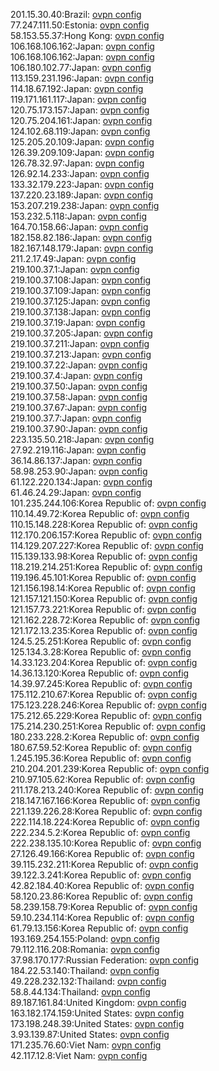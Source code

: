 201.15.30.40:Brazil: [ovpn config](vpn/201_15_30_40.ovpn)  
77.247.111.50:Estonia: [ovpn config](vpn/77_247_111_50.ovpn)  
58.153.55.37:Hong Kong: [ovpn config](vpn/58_153_55_37.ovpn)  
106.168.106.162:Japan: [ovpn config](vpn/106_168_106_162.ovpn)  
106.168.106.162:Japan: [ovpn config](vpn/106_168_106_162.ovpn)  
106.180.102.77:Japan: [ovpn config](vpn/106_180_102_77.ovpn)  
113.159.231.196:Japan: [ovpn config](vpn/113_159_231_196.ovpn)  
114.18.67.192:Japan: [ovpn config](vpn/114_18_67_192.ovpn)  
119.171.161.117:Japan: [ovpn config](vpn/119_171_161_117.ovpn)  
120.75.173.157:Japan: [ovpn config](vpn/120_75_173_157.ovpn)  
120.75.204.161:Japan: [ovpn config](vpn/120_75_204_161.ovpn)  
124.102.68.119:Japan: [ovpn config](vpn/124_102_68_119.ovpn)  
125.205.20.109:Japan: [ovpn config](vpn/125_205_20_109.ovpn)  
126.39.209.109:Japan: [ovpn config](vpn/126_39_209_109.ovpn)  
126.78.32.97:Japan: [ovpn config](vpn/126_78_32_97.ovpn)  
126.92.14.233:Japan: [ovpn config](vpn/126_92_14_233.ovpn)  
133.32.179.223:Japan: [ovpn config](vpn/133_32_179_223.ovpn)  
137.220.23.189:Japan: [ovpn config](vpn/137_220_23_189.ovpn)  
153.207.219.238:Japan: [ovpn config](vpn/153_207_219_238.ovpn)  
153.232.5.118:Japan: [ovpn config](vpn/153_232_5_118.ovpn)  
164.70.158.66:Japan: [ovpn config](vpn/164_70_158_66.ovpn)  
182.158.82.186:Japan: [ovpn config](vpn/182_158_82_186.ovpn)  
182.167.148.179:Japan: [ovpn config](vpn/182_167_148_179.ovpn)  
211.2.17.49:Japan: [ovpn config](vpn/211_2_17_49.ovpn)  
219.100.37.1:Japan: [ovpn config](vpn/219_100_37_1.ovpn)  
219.100.37.108:Japan: [ovpn config](vpn/219_100_37_108.ovpn)  
219.100.37.109:Japan: [ovpn config](vpn/219_100_37_109.ovpn)  
219.100.37.125:Japan: [ovpn config](vpn/219_100_37_125.ovpn)  
219.100.37.138:Japan: [ovpn config](vpn/219_100_37_138.ovpn)  
219.100.37.19:Japan: [ovpn config](vpn/219_100_37_19.ovpn)  
219.100.37.205:Japan: [ovpn config](vpn/219_100_37_205.ovpn)  
219.100.37.211:Japan: [ovpn config](vpn/219_100_37_211.ovpn)  
219.100.37.213:Japan: [ovpn config](vpn/219_100_37_213.ovpn)  
219.100.37.22:Japan: [ovpn config](vpn/219_100_37_22.ovpn)  
219.100.37.4:Japan: [ovpn config](vpn/219_100_37_4.ovpn)  
219.100.37.50:Japan: [ovpn config](vpn/219_100_37_50.ovpn)  
219.100.37.58:Japan: [ovpn config](vpn/219_100_37_58.ovpn)  
219.100.37.67:Japan: [ovpn config](vpn/219_100_37_67.ovpn)  
219.100.37.7:Japan: [ovpn config](vpn/219_100_37_7.ovpn)  
219.100.37.90:Japan: [ovpn config](vpn/219_100_37_90.ovpn)  
223.135.50.218:Japan: [ovpn config](vpn/223_135_50_218.ovpn)  
27.92.219.116:Japan: [ovpn config](vpn/27_92_219_116.ovpn)  
36.14.86.137:Japan: [ovpn config](vpn/36_14_86_137.ovpn)  
58.98.253.90:Japan: [ovpn config](vpn/58_98_253_90.ovpn)  
61.122.220.134:Japan: [ovpn config](vpn/61_122_220_134.ovpn)  
61.46.24.29:Japan: [ovpn config](vpn/61_46_24_29.ovpn)  
101.235.244.106:Korea Republic of: [ovpn config](vpn/101_235_244_106.ovpn)  
110.14.49.72:Korea Republic of: [ovpn config](vpn/110_14_49_72.ovpn)  
110.15.148.228:Korea Republic of: [ovpn config](vpn/110_15_148_228.ovpn)  
112.170.206.157:Korea Republic of: [ovpn config](vpn/112_170_206_157.ovpn)  
114.129.207.227:Korea Republic of: [ovpn config](vpn/114_129_207_227.ovpn)  
115.139.133.98:Korea Republic of: [ovpn config](vpn/115_139_133_98.ovpn)  
118.219.214.251:Korea Republic of: [ovpn config](vpn/118_219_214_251.ovpn)  
119.196.45.101:Korea Republic of: [ovpn config](vpn/119_196_45_101.ovpn)  
121.156.198.14:Korea Republic of: [ovpn config](vpn/121_156_198_14.ovpn)  
121.157.121.150:Korea Republic of: [ovpn config](vpn/121_157_121_150.ovpn)  
121.157.73.221:Korea Republic of: [ovpn config](vpn/121_157_73_221.ovpn)  
121.162.228.72:Korea Republic of: [ovpn config](vpn/121_162_228_72.ovpn)  
121.172.13.235:Korea Republic of: [ovpn config](vpn/121_172_13_235.ovpn)  
124.5.25.251:Korea Republic of: [ovpn config](vpn/124_5_25_251.ovpn)  
125.134.3.28:Korea Republic of: [ovpn config](vpn/125_134_3_28.ovpn)  
14.33.123.204:Korea Republic of: [ovpn config](vpn/14_33_123_204.ovpn)  
14.36.13.120:Korea Republic of: [ovpn config](vpn/14_36_13_120.ovpn)  
14.39.97.245:Korea Republic of: [ovpn config](vpn/14_39_97_245.ovpn)  
175.112.210.67:Korea Republic of: [ovpn config](vpn/175_112_210_67.ovpn)  
175.123.228.246:Korea Republic of: [ovpn config](vpn/175_123_228_246.ovpn)  
175.212.65.229:Korea Republic of: [ovpn config](vpn/175_212_65_229.ovpn)  
175.214.230.251:Korea Republic of: [ovpn config](vpn/175_214_230_251.ovpn)  
180.233.228.2:Korea Republic of: [ovpn config](vpn/180_233_228_2.ovpn)  
180.67.59.52:Korea Republic of: [ovpn config](vpn/180_67_59_52.ovpn)  
1.245.195.36:Korea Republic of: [ovpn config](vpn/1_245_195_36.ovpn)  
210.204.201.239:Korea Republic of: [ovpn config](vpn/210_204_201_239.ovpn)  
210.97.105.62:Korea Republic of: [ovpn config](vpn/210_97_105_62.ovpn)  
211.178.213.240:Korea Republic of: [ovpn config](vpn/211_178_213_240.ovpn)  
218.147.167.166:Korea Republic of: [ovpn config](vpn/218_147_167_166.ovpn)  
221.139.226.28:Korea Republic of: [ovpn config](vpn/221_139_226_28.ovpn)  
222.114.18.224:Korea Republic of: [ovpn config](vpn/222_114_18_224.ovpn)  
222.234.5.2:Korea Republic of: [ovpn config](vpn/222_234_5_2.ovpn)  
222.238.135.10:Korea Republic of: [ovpn config](vpn/222_238_135_10.ovpn)  
27.126.49.166:Korea Republic of: [ovpn config](vpn/27_126_49_166.ovpn)  
39.115.232.211:Korea Republic of: [ovpn config](vpn/39_115_232_211.ovpn)  
39.122.3.241:Korea Republic of: [ovpn config](vpn/39_122_3_241.ovpn)  
42.82.184.40:Korea Republic of: [ovpn config](vpn/42_82_184_40.ovpn)  
58.120.23.86:Korea Republic of: [ovpn config](vpn/58_120_23_86.ovpn)  
58.239.158.79:Korea Republic of: [ovpn config](vpn/58_239_158_79.ovpn)  
59.10.234.114:Korea Republic of: [ovpn config](vpn/59_10_234_114.ovpn)  
61.79.13.156:Korea Republic of: [ovpn config](vpn/61_79_13_156.ovpn)  
193.169.254.155:Poland: [ovpn config](vpn/193_169_254_155.ovpn)  
79.112.116.208:Romania: [ovpn config](vpn/79_112_116_208.ovpn)  
37.98.170.177:Russian Federation: [ovpn config](vpn/37_98_170_177.ovpn)  
184.22.53.140:Thailand: [ovpn config](vpn/184_22_53_140.ovpn)  
49.228.232.132:Thailand: [ovpn config](vpn/49_228_232_132.ovpn)  
58.8.44.134:Thailand: [ovpn config](vpn/58_8_44_134.ovpn)  
89.187.161.84:United Kingdom: [ovpn config](vpn/89_187_161_84.ovpn)  
163.182.174.159:United States: [ovpn config](vpn/163_182_174_159.ovpn)  
173.198.248.39:United States: [ovpn config](vpn/173_198_248_39.ovpn)  
3.93.139.87:United States: [ovpn config](vpn/3_93_139_87.ovpn)  
171.235.76.60:Viet Nam: [ovpn config](vpn/171_235_76_60.ovpn)  
42.117.12.8:Viet Nam: [ovpn config](vpn/42_117_12_8.ovpn)  
